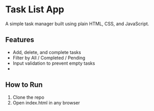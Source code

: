 # Task List App
A simple task manager built using plain HTML, CSS, and JavaScript.

## Features
- Add, delete, and complete tasks
- Filter by All / Completed / Pending
- Input validation to prevent empty tasks
- 
## How to Run
1. Clone the repo
2. Open index.html in any browser
